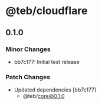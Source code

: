 # @teb/cloudflare

## 0.1.0

### Minor Changes

- bb7c177: Initial test release

### Patch Changes

- Updated dependencies [bb7c177]
  - @teb/core@0.1.0

